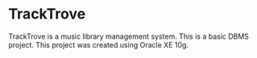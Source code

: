 # TrackTrove
 TrackTrove is a music library management system. This is a basic DBMS project. This project was created using Oracle XE 10g. 
